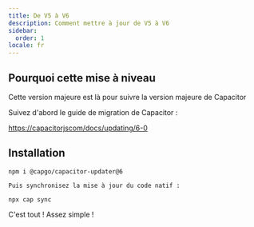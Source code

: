 ```yaml
---
title: De V5 à V6
description: Comment mettre à jour de V5 à V6
sidebar:
  order: 1
locale: fr
---
```


## Pourquoi cette mise à niveau

Cette version majeure est là pour suivre la version majeure de Capacitor

Suivez d'abord le guide de migration de Capacitor :

[https://capacitorjscom/docs/updating/6-0](https://capacitorjscom/docs/updating/6-0/)

## Installation

`npm i @capgo/capacitor-updater@6`

`Puis synchronisez la mise à jour du code natif :`

`npx cap sync`

C'est tout ! Assez simple !
